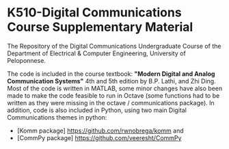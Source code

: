 # K510-Digital Communications Course Supplementary Material
The Repository of the Digital Communications Undergraduate Course of the Department of Electrical & Computer Engineering, University of Peloponnese.

The code is included in the course textbook: **"Modern Digital and Analog Communication Systems"** 4th and 5th edition by B.P. Lathi, and Zhi Ding. Most of the code is written in MATLAB, some minor changes have also been made to make the code feasible to run in Octave (some functions had to be written as they were missing  in the octave / communications package).
In addition, code is also included in Python, using two main Digital Communications themes in python:
* [Komm package] https://github.com/rwnobrega/komm  and
* [CommPy package] https://github.com/veeresht/CommPy 
